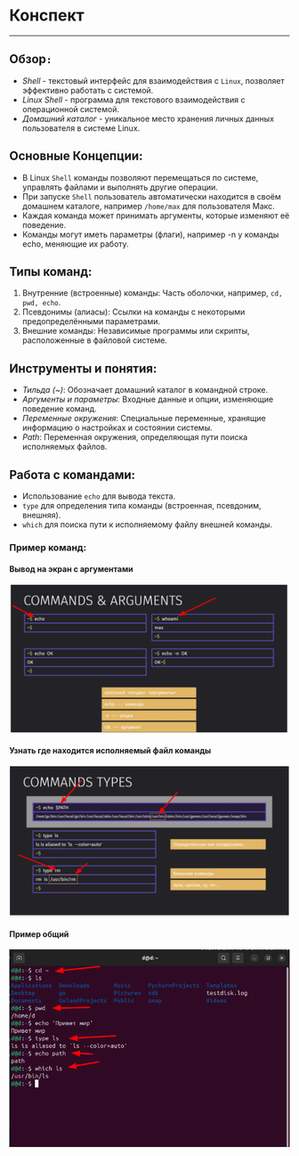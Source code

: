 # Конспект

----

## Обзор`:`

- *Shell* - текстовый интерфейс для взаимодействия с `Linux`, позволяет эффективно работать с системой.
- *Linux Shell* - программа для текстового взаимодействия с операционной системой.
- *Домашний каталог* - уникальное место хранения личных данных пользователя в системе Linux.

## Основные Концепции:

- В Linux `Shell` команды позволяют перемещаться по системе, управлять файлами и выполнять другие операции.
- При запуске `Shell` пользователь автоматически находится в своём домашнем каталоге, например `/home/max` для
  пользователя Макс.
- Каждая команда может принимать аргументы, которые изменяют её поведение.
- Команды могут иметь параметры (флаги), например -n у команды echo, меняющие их работу.

## Типы команд:

1. Внутренние (встроенные) команды: Часть оболочки, например, `cd, pwd, echo`.
2. Псевдонимы (алиасы): Ссылки на команды с некоторыми предопределёнными параметрами.
3. Внешние команды: Независимые программы или скрипты, расположенные в файловой системе.

## Инструменты и понятия:

- *Тильда (~)*: Обозначает домашний каталог в командной строке.
- *Аргументы и параметры*: Входные данные и опции, изменяющие поведение команд.
- *Переменные окружения*: Специальные переменные, хранящие информацию о настройках и состоянии системы.
- *Path*: Переменная окружения, определяющая пути поиска исполняемых файлов.

## Работа с командами:

- Использование `echo` для вывода текста.
- `type` для определения типа команды (встроенная, псевдоним, внешняя).
- `which` для поиска пути к исполняемому файлу внешней команды.

### Пример команд:

#### Вывод на экран с аргументами

![Dbeaver](/2%20Работа%20с%20Shell/shell1.png)

#### Узнать где находится исполняемый файл команды

![Dbeaver](/2%20Работа%20с%20Shell/shell2.png)

#### Пример общий

![Dbeaver](/2%20Работа%20с%20Shell/shell3.png)